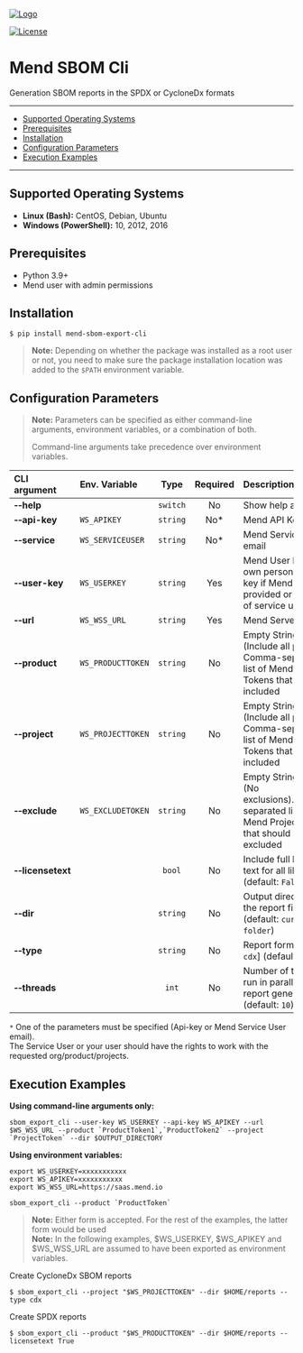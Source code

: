 [![Logo](https://resources.mend.io/mend-sig/logo/mend-dark-logo-horizontal.png)](https://www.mend.io/)  

[![License](https://img.shields.io/badge/License-Apache%202.0-yellowgreen.svg)](https://opensource.org/licenses/Apache-2.0)

# Mend SBOM Cli

Generation SBOM reports in the SPDX or CycloneDx formats  

<hr>

- [Supported Operating Systems](#supported-operating-systems)
- [Prerequisites](#prerequisites)
- [Installation](#installation)
- [Configuration Parameters](#configuration-parameters)
- [Execution Examples](#execution-examples)

<hr>

## Supported Operating Systems
- **Linux (Bash):**	CentOS, Debian, Ubuntu
- **Windows (PowerShell):**	10, 2012, 2016

## Prerequisites
- Python 3.9+
- Mend user with admin permissions

## Installation
```
$ pip install mend-sbom-export-cli
```
> **Note:** Depending on whether the package was installed as a root user or not, you need to make sure the package installation location was added to the `$PATH` environment variable.

## Configuration Parameters
>**Note:** Parameters can be specified as either command-line arguments, environment variables, or a combination of both.  
> 
> Command-line arguments take precedence over environment variables.  

| CLI argument                    | Env. Variable     |   Type   | Required | Description                                                                                                    |
|:--------------------------------|:------------------|:--------:|:--------:|:---------------------------------------------------------------------------------------------------------------|
| **&#x2011;&#x2011;help**        |                   | `switch` |    No    | Show help and exit                                                                                             |
| **&#x2011;&#x2011;api-key**     | `WS_APIKEY`       | `string` |   No*    | Mend API Key                                                                                                   |
| **&#x2011;&#x2011;service**     | `WS_SERVICEUSER`  | `string` |   No*    | Mend Service User email                                                                                        |
| **&#x2011;&#x2011;user-key**    | `WS_USERKEY`      | `string` |   Yes    | Mend User Key (your own personal user key if Mend API Key provided or user key of service user)                |
| **&#x2011;&#x2011;url**         | `WS_WSS_URL`      | `string` |   Yes    | Mend Server URL                                                                                                |
| **&#x2011;&#x2011;product**     | `WS_PRODUCTTOKEN` |  `string`  |   No    | Empty String <br />(Include all products). Comma-separated list of Mend Product Tokens that should be included |
| **&#x2011;&#x2011;project**     | `WS_PROJECTTOKEN` |  `string`  |   No    | Empty String <br />(Include all projects). Comma-separated list of Mend Project Tokens that should be included |
| **&#x2011;&#x2011;exclude**     | `WS_EXCLUDETOKEN` |  `string`  |    No    | Empty String <br /> (No exclusions).Commsa-separated list of Mend Project Tokens that should be excluded       |
| **&#x2011;&#x2011;licensetext** |                   | `bool`   |    No    | Include full license text for all libraries (default: `False`)                                                 |
| **&#x2011;&#x2011;dir**         |                   | `string` |    No    | Output directory for the report files (default: `current folder`)                                                |
| **&#x2011;&#x2011;type**        |                   | `string` |    No    | Report format [`spdx` `cdx`] (default: `spdx`)                                                                 | 
| **&#x2011;&#x2011;threads**     |                   |  `int`   |    No    | Number of threads to run in parallel for report generation (default: `10`)                                     |

`*` One of the parameters must be specified (Api-key or Mend Service User email).  
The Service User or your user should have the rights to work with the requested org/product/projects.

## Execution Examples

**Using command-line arguments only:**
```shell
sbom_export_cli --user-key WS_USERKEY --api-key WS_APIKEY --url $WS_WSS_URL --product `ProductToken1`,`ProductToken2` --project `ProjectToken` --dir $OUTPUT_DIRECTORY
```
**Using environment variables:**
```shell
export WS_USERKEY=xxxxxxxxxxx
export WS_APIKEY=xxxxxxxxxxx
export WS_WSS_URL=https://saas.mend.io

sbom_export_cli --product `ProductToken`
```
> **Note:** Either form is accepted. For the rest of the examples, the latter form would be used  
> **Note:** In the following examples, $WS_USERKEY, $WS_APIKEY and $WS_WSS_URL are assumed to have been exported as environment variables.  

Create CycloneDx SBOM reports

```shell
$ sbom_export_cli --project "$WS_PROJECTTOKEN" --dir $HOME/reports --type cdx
```

Create SPDX reports

```shell
$ sbom_export_cli --product "$WS_PRODUCTTOKEN" --dir $HOME/reports --licensetext True 
```
